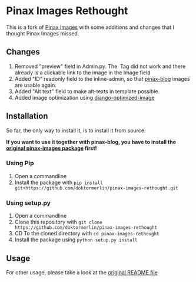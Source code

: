 # Pinax Images Rethought

This is a fork of [Pinax Images](https://github.com/pinax/pinax-images) with some additions and changes that I thought Pinax Images missed.

## Changes

1. Removed "preview" field in Admin.py. The <img/> Tag did not work and there already is a clickable link to the image in the Image field
2. Added "ID" readonly field to the inline-admin, so that [pinax-blog](https://github.com/pinax/pinax-blog) images are usable again.
3. Added "Alt text" field to make alt-texts in template possible
4. Added image optimization using [django-optimized-image](https://pypi.org/project/django-optimized-image/)

## Installation

So far, the only way to install it, is to install it from source.

**If you want to use it together with pinax-blog, you have to install the [original pinax-images package](https://github.com/pinax/pinax-images) first!**

### Using Pip

1. Open a commandline
2. Install the package with `pip install git+https://github.com/doktormerlin/pinax-images-rethought.git`

### Using setup.py

1. Open a commandline
1. Clone this repository with `git clone https://github.com/doktormerlin/pinax-images-rethought`
2. CD To the cloned directory with `cd pinax-images-rethought`
3. Install the package using `python setup.py install`


## Usage

For other usage, please take a look at the [original README file](README_original.md)
